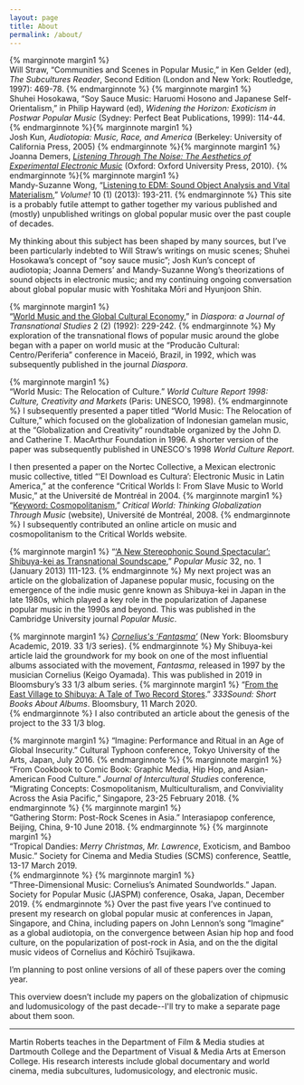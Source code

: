 ```yaml
---
layout: page
title: About
permalink: /about/
---
```

{% marginnote margin1 %}
<br />Will Straw, “Communities and Scenes in Popular Music,” in Ken Gelder (ed), *The Subcultures Reader*, Second Edition (London and New York: Routledge, 1997): 469-78.
{% endmarginnote %}
{% marginnote margin1 %}
<br />Shuhei Hosokawa, “Soy Sauce Music: Haruomi Hosono and Japanese Self-Orientalism,” in Philip Hayward (ed), *Widening the Horizon: Exoticism in Postwar Popular Music* (Sydney: Perfect Beat Publications, 1999): 114-44.
{% endmarginnote %}{% marginnote margin1 %}
<br />Josh Kun, *Audiotopia: Music, Race, and America* (Berkeley: University of California Press, 2005)
{% endmarginnote %}{% marginnote margin1 %}
<br />Joanna Demers, [*Listening Through The Noise: The Aesthetics of Experimental Electronic Music*](https://global.oup.com/ushe/product/listening-through-the-noise-9780195387650?cc=us&lang=en&) (Oxford: Oxford University Press,  2010).
{% endmarginnote %}{% marginnote margin1 %}
<br />Mandy-Suzanne Wong, “[Listening to EDM: Sound Object Analysis and Vital Materialism](https://journals.openedition.org/volume/3647),” *Volume!* 10 (1) (2013): 193-211.
{% endmarginnote %}
This site is a probably futile attempt to gather together my various published and (mostly) unpublished writings on global popular music over the past couple of decades.

My thinking about this subject has been shaped by many sources, but I’ve been particularly indebted to Will Straw’s writings on music scenes; Shuhei Hosokawa’s concept of “soy sauce music”; Josh Kun’s concept of audiotopia; Joanna Demers’ and Mandy-Suzanne Wong’s theorizations of sound objects in electronic music; and my continuing ongoing conversation about global popular music with Yoshitaka Mōri and Hyunjoon Shin.

{% marginnote margin1 %}
<br />“[World Music and the Global Cultural Economy](https://www.utpjournals.press/doi/abs/10.3138/diaspora.2.2.229),” in *Diaspora: a Journal of Transnational Studies* 2 (2) (1992): 229-242.
{% endmarginnote %}
My exploration of the transnational flows of popular music around the globe began with a paper on world music at the “Producão Cultural: Centro/Periferia” conference in Maceió, Brazil, in 1992, which was subsequently published in the journal *Diaspora*.

{% marginnote margin1 %}
<br />“World Music: The Relocation of Culture.” *World Culture Report 1998: Culture, Creativity and Markets* (Paris: UNESCO, 1998).
{% endmarginnote %}
I subsequently presented a paper titled “World Music: The Relocation of Culture,” which focused on the globalization of Indonesian gamelan music, at the “Globalization and Creativity” roundtable organized by the John D. and Catherine T. MacArthur Foundation in 1996. A shorter version of the paper was subsequently published in UNESCO's 1998 *World Culture Report*. 

I then presented a paper on the Nortec Collective, a Mexican electronic music collective, titled “‘El Download es Cultura’: Electronic Music in Latin America,” at the conference “Critical Worlds I: From Slave Music to World Music,” at the Université de Montréal in 2004. 
{% marginnote margin1 %}
“[Keyword: Cosmopolitanism](https://dokoissho.sdf.org/cosmopolitanism/index.html),” *Critical World: Thinking Globalization Through Music* (website), Université de Montréal, 2008.
{% endmarginnote %}
I subsequently contributed an online article on music and cosmopolitanism to the Critical Worlds website.

{% marginnote margin1 %}
“[‘A New Stereophonic Sound Spectacular’: Shibuya-kei as Transnational Soundscape](https://www.researchgate.net/publication/259430888_%27A_new_stereophonic_sound_spectacular%27_Shibuya-kei_as_transnational_soundscape),” *Popular Music* 32, no. 1 (January 2013) 111-123.
{% endmarginnote %}
My next project was an article on the globalization of Japanese popular music, focusing on the emergence of the indie music genre known as Shibuya-kei in Japan in the late 1980s, which played a key role in the popularization of Japanese popular music in the 1990s and beyond. This was published in the Cambridge University journal *Popular Music*.

{% marginnote margin1 %}
[*Cornelius's ‘Fantasma’*](https://www.bloomsbury.com/us/corneliuss-fantasma-9781501330193/) (New York: Bloomsbury Academic, 2019. 33 1/3 series).
{% endmarginnote %}
My Shibuya-kei article laid the groundwork for my book on one of the most influential albums associated with the movement, *Fantasma*, released in 1997 by the musician Cornelius (Keigo Oyamada). This was published in 2019 in Bloomsbury’s 33 1/3 album series.
{% marginnote margin1 %}
“[From the East Village to Shibuya: A Tale of Two Record Stores](https://333sound.com/from-the-east-village-to-shibuya-a-tale-of-two-record-stores/).” *333Sound: Short Books About Albums*. Bloomsbury, 11 March 2020.<br />
{% endmarginnote %}
I also contributed an article about the genesis of the project to the 33 1/3 blog.

{% marginnote margin1 %}
“Imagine: Performance and Ritual in an Age of Global Insecurity.” Cultural Typhoon conference, Tokyo University of the Arts, Japan, July 2016.
{% endmarginnote %}
{% marginnote margin1 %}
<br />“From Cookbook to Comic Book: Graphic Media, Hip Hop, and Asian-American Food Culture.” *Journal of Intercultural Studies* conference, “Migrating Concepts: Cosmopolitanism, Multiculturalism, and Conviviality Across the Asia Pacific,” Singapore, 23-25 February 2018.
{% endmarginnote %}
{% marginnote margin1 %}
<br />“Gathering Storm: Post-Rock Scenes in Asia.” Interasiapop conference, Beijing, China, 9-10 June 2018.
{% endmarginnote %}
{% marginnote margin1 %}
<br />“Tropical Dandies: *Merry Christmas, Mr. Lawrence*, Exoticism, and Bamboo Music.” Society for Cinema and Media Studies (SCMS) conference, Seattle, 13-17 March 2019.<br />
{% endmarginnote %}
{% marginnote margin1 %}
<br />“Three-Dimensional Music: Cornelius’s Animated Soundworlds.” Japan. Society for Popular Music (JASPM) conference, Osaka, Japan, December 2019.
{% endmarginnote %}
Over the past five years I’ve continued to present my research on global popular music at conferences in Japan, Singapore, and China, including papers on John Lennon’s song “Imagine” as a global audiotopia, on the convergence between Asian hip hop and food culture, on the popularization of post-rock in Asia, and on the the digital music videos of Cornelius and Kōchirō Tsujikawa. 

I’m planning to post online versions of all of these papers over the coming year.

This overview doesn’t include my papers on the globalization of chipmusic and ludomusicology of the past decade--I'll try to make a separate page about them soon. 

------  
Martin Roberts teaches in the Department of Film & Media studies at Dartmouth College and the Department of Visual & Media Arts at Emerson College. His research interests include global documentary and world cinema, media subcultures, ludomusicology, and electronic music.
